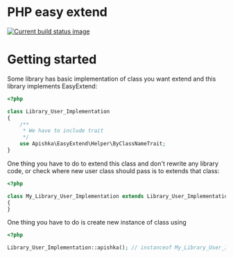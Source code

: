 # PHP easy extend

[![Current build status image][build-image]][Current build status]

<!-- References -->

[build-image]: http://img.shields.io/travis/apishka/easy-extend/master.svg "Current build status for the develop branch"
[Current build status]: https://travis-ci.org/apishka/easy-extend

# Getting started

Some library has basic implementation of class you want extend and this library implements EasyExtend:
```php
<?php

class Library_User_Implementation
{
    /**
     * We have to include trait
     */
    use Apishka\EasyExtend\Helper\ByClassNameTrait;
}
```

One thing you have to do to extend this class and don't rewrite any library code, or check where new user class should pass is to extends that class:

```php
<?php

class My_Library_User_Implementation extends Library_User_Implementation
{
}
```

One thing you have to do is create new instance of class using

```php
<?php

Library_User_Implementation::apishka(); // instanceof My_Library_User_Implementation
```
